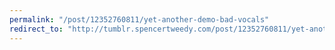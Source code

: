 ```yaml
---
permalink: "/post/12352760811/yet-another-demo-bad-vocals"
redirect_to: "http://tumblr.spencertweedy.com/post/12352760811/yet-another-demo-bad-vocals"
---
```

